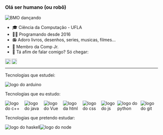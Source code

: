 ### Olá ser humano (ou robô)

![BMO dançando](https://am23.mediaite.com/tms/cnt/uploads/2015/11/beemo.gif)

* 🎓 Ciência da Computação - UFLA
* 🧑‍💻 Programando desde 2016
* 📻 Adoro livros, desenhos, series, musicas, filmes...
* 📔 Membro da Comp Jr. 
* 💬 Tá afim de falar comigo? Só chegar:

<a href="https://www.linkedin.com/in/miguelrgo/">
  <img align="left" alt="LinkedIN" width="18px" src="https://cdn.jsdelivr.net/npm/simple-icons@v3/icons/linkedin.svg" />
</a>
<a href="mailto:rgomiguel17@gmail.com">
  <img align="left" alt="E-mail" width="18px" src="https://image.flaticon.com/icons/png/512/8/8807.png" />
</a><br/>
<hr/>

<p> Tecnologias que estudei:</p>
<img src="https://img.shields.io/badge/-Arduino%20UNO-333333?style=flat&logo=arduino" alt="logo do arduino" />

<p> Tecnologias que eu estudo:</p>
<div style="display: flex; flex-directions: row">
  <img src="https://img.shields.io/badge/-Node.js-333333?style=flat&logo=c%2B%2B&logoColor=2a90ea" alt="logo do c++" />
  <img src="https://img.shields.io/badge/-Java-333333?style=flat&logo=java&logoColor=e06c00" alt="logo do java" />
  <img src="https://img.shields.io/badge/-Vue.js-333333?style=flat&logo=vue.js" alt="logo do Vue " />
  <img src="https://img.shields.io/badge/-HTML5-333333?style=flat&logo=html5" alt="logo da html" />
  <img src="https://img.shields.io/badge/-CSS-333333?style=flat&logo=CSS3&logoColor=2891ca" alt="logo do css" />
  <img src="https://img.shields.io/badge/-JavaScript-333333?style=flat&logo=javascript" alt="logo do js" />
  <img src="https://img.shields.io/badge/-Python-333333?style=flat&logo=python" alt="logo do python" />
  <img src="https://img.shields.io/badge/-Git-333333?style=flat&logo=git" alt="logo do git" />
</div>

<p> Tecnologias que pretendo estudar:</p>
<div style="display: flex; flex-directions: row">
  <img src="https://img.shields.io/badge/-Haskell-333333?style=flat&logo=haskell&logoColor=5c4f82" alt="logo do haskell" />
  <img src="https://img.shields.io/badge/-Node.js-333333?style=flat&logo=node.js&logoColor=339933" alt="logo do node" />
</div>



